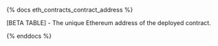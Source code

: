 {% docs eth_contracts_contract_address %}

[BETA TABLE] - The unique Ethereum address of the deployed contract.

{% enddocs %}